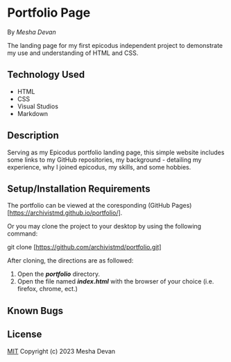 # Portfolio Page
By _Mesha Devan_

The landing page for my first epicodus independent project to demonstrate my use and understanding of HTML and CSS. 

## Technology Used
* HTML
* CSS
* Visual Studios
* Markdown

## Description

Serving as my Epicodus portfolio landing page, this simple website includes some links to my GitHub repositories, my background - detailing my experience, why I joined epicodus, my skills, and some hobbies.

## Setup/Installation Requirements

The portfolio can be viewed at the coresponding (GitHub Pages)[https://archivistmd.github.io/portfolio/].

Or you may clone the project to your desktop by using the following command:

git clone [https://github.com/archivistmd/portfolio.git]

After cloning, the directions are as followed:

1. Open the ***portfolio*** directory.
2. Open the file named ***index.html*** with the browser of your choice (i.e. firefox, chrome, ect.)

## Known Bugs

## License
[MIT](https://opensource.org/licenses/MIT)
Copyright (c) 2023 Mesha Devan